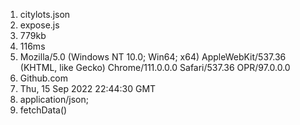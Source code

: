 1. citylots.json
2. expose.js
3. 779kb
4. 116ms
5. Mozilla/5.0 (Windows NT 10.0; Win64; x64) AppleWebKit/537.36 (KHTML, like Gecko) Chrome/111.0.0.0 Safari/537.36 OPR/97.0.0.0
6. Github.com
7. Thu, 15 Sep 2022 22:44:30 GMT
8. application/json;
9. fetchData()
